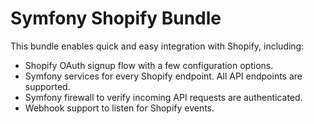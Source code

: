 Symfony Shopify Bundle
======================

This bundle enables quick and easy integration with Shopify, including:

* Shopify OAuth signup flow with a few configuration options.
* Symfony services for every Shopify endpoint. All API endpoints are supported.
* Symfony firewall to verify incoming API requests are authenticated.
* Webhook support to listen for Shopify events.
